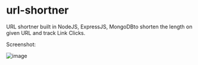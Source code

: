 # url-shortner
URL shortner built in NodeJS, ExpressJS, MongoDBto shorten the length on given URL and track Link Clicks.


Screenshot:

![image](https://github.com/anusha-shanbhog/url-shortner/assets/92755610/d758b875-e6ba-47ea-88a8-b48998ecd637)

